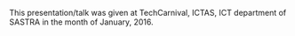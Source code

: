 This presentation/talk was given at TechCarnival, ICTAS, ICT department of SASTRA in the month of January, 2016.